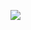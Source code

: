 <!---
- 👋 Hi, I’m @Nyaamesis
- 👀 I’m interested in ...
- 🌱 I’m currently learning ...
- 💞️ I’m looking to collaborate on ...
- 📫 How to reach me ...

Nyaamesis/Nyaamesis is a ✨ special ✨ repository because its `README.md` (this file) appears on your GitHub profile.
You can click the Preview link to take a look at your changes.

![GitHub Stats](https://github-readme-stats.vercel.app/api?username=Nyaamesis&theme=radical) 
--->

![](https://komarev.com/ghpvc/?username=Nyaamesis&label=Times+Viewed&color=00ffff&style=flat-square)
